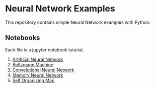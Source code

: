 # Neural Network Examples
This repository contains simple Neural Network examples with Python.

## Notebooks
Each file is a jupyter notebook tutorial.
1. [Artificial Neural Network](https://github.com/Joshua-Robison/neural-network-examples/blob/main/notebooks/artificial_neural_network.ipynb)
2. [Boltzmann Machine](https://github.com/Joshua-Robison/neural-network-examples/blob/main/notebooks/boltzmann_machine.ipynb)
3. [Convolutional Neural Network](https://github.com/Joshua-Robison/neural-network-examples/blob/main/notebooks/convolutional_neural_network.ipynb)
4. [Memory Neural Network](https://github.com/Joshua-Robison/neural-network-examples/blob/main/notebooks/memory_neural_network.ipynb)
5. [Self Organizing Map](https://github.com/Joshua-Robison/neural-network-examples/blob/main/notebooks/self_organizing_map.ipynb)
